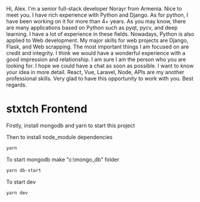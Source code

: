 
Hi, Alex.
I'm a senior full-stack developer Norayr from Armenia.
Nice to meet you.
I have rich experience with Python and Django.
As for python, I have been working on it for more than 4+ years. 
As you may know, there are many applications based on Python such as pyqt, pycv, and deep learning. I have a lot of experience in these fields.
Nowadays, Python is also applied to Web development. My major skills for web projects are Django, Flask, and Web scrapping.
The most important things I am focused on are credit and integrity. I think we would have a wonderful experience with a good impression and relationship. I am sure I am the person who you are looking for.
I hope we could have a chat as soon as possible. I want to know your idea in more detail.
React, Vue, Laravel, Node, APIs are my another professional skills.
Very glad to have this opportunity to work with you.
Best regards.


# stxtch Frontend
Firstly, install mongodb and yarn to start this project

Then to install node_module dependencies
```bash
yarn
```

To start mongodb
make "c:\mongo_db" folder
```bash
yarn db-start
```

To start dev
```bash
yarn dev
```
